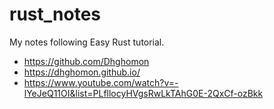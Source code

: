 # rust_notes

My notes following Easy Rust tutorial.

- https://github.com/Dhghomon
- https://dhghomon.github.io/
- https://www.youtube.com/watch?v=-lYeJeQ11OI&list=PLfllocyHVgsRwLkTAhG0E-2QxCf-ozBkk
